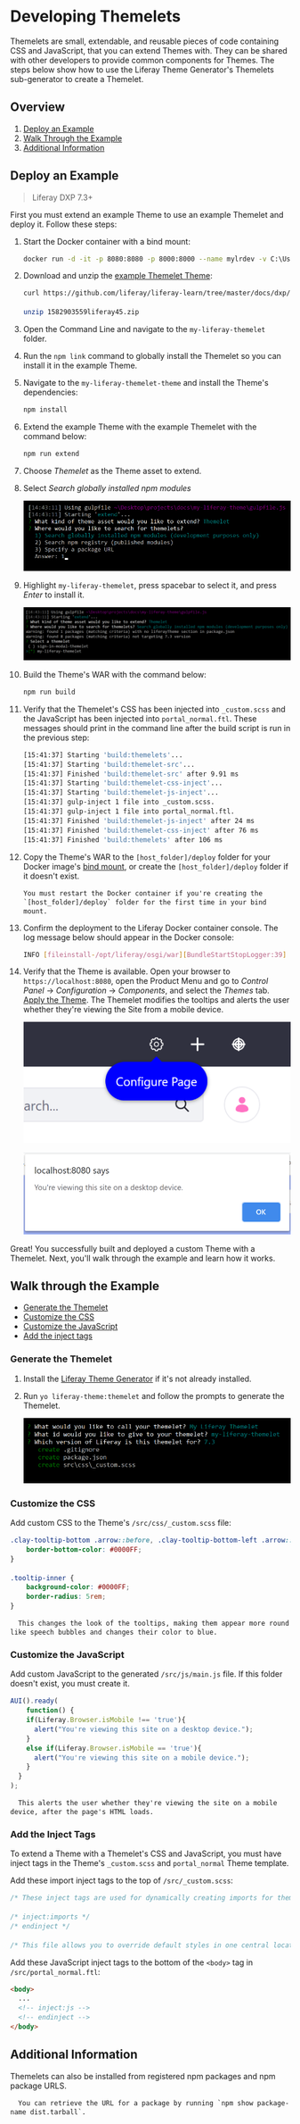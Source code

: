 # Developing Themelets

Themelets are small, extendable, and reusable pieces of code containing CSS and JavaScript, that you can extend Themes with. They can be shared with other developers to provide common components for Themes. The steps below show how to use the Liferay Theme Generator's Themelets sub-generator to create a Themelet.

## Overview

1. [Deploy an Example](#deploy-an-example)
1. [Walk Through the Example](#walk-through-an-example)
1. [Additional Information](#additional-information)

## Deploy an Example

> Liferay DXP 7.3+

First you must extend an example Theme to use an example Themelet and deploy it. Follow these steps:

1. Start the Docker container with a bind mount:
    
    ```bash
    docker run -d -it -p 8080:8080 -p 8000:8000 --name mylrdev -v C:\Users\liferay\Desktop\liferay-docker:/mnt/liferay liferay/portal:7.3.0-ga1
    ```

1. Download and unzip the [example Themelet Theme](https://github.com/liferay/liferay-learn/tree/master/docs/dxp/7.x/en/site-building/developer-guide/developing-themes/developing-themelets/1582903559liferay45.zip):

    ```bash
    curl https://github.com/liferay/liferay-learn/tree/master/docs/dxp/7.x/en/site-building/developer-guide/developing-themes/developing-themelets/1582903559liferay45.zip
    
    unzip 1582903559liferay45.zip
    ```

1. Open the Command Line and navigate to the `my-liferay-themelet` folder.
1. Run the `npm link` command to globally install the Themelet so you can install it in the example Theme.
1. Navigate to the `my-liferay-themelet-theme` and install the Theme's dependencies:

    ```bash
    npm install
    ```

1. Extend the example Theme with the example Themelet with the command below:

    ```bash
    npm run extend
    ```

1. Choose *Themelet* as the Theme asset to extend.
1. Select *Search globally installed npm modules*

    ![You can extend your Theme using globally installed npm modules or published npm modules.](./developing-themelets/images/01.png)

1. Highlight `my-liferay-themelet`, press spacebar to select it, and press *Enter* to install it.

    ![You can install Themelets in multiple Themes, so you can reuse code.](./developing-themelets/images/02.png)

1. Build the Theme's WAR with the command below:

    ```bash
    npm run build
    ```

1. Verify that the Themelet's CSS has been injected into `_custom.scss` and the JavaScript has been injected into `portal_normal.ftl`. These messages should print in the command line after the build script is run in the previous step:

    ```bash
    [15:41:37] Starting 'build:themelets'...
    [15:41:37] Starting 'build:themelet-src'...
    [15:41:37] Finished 'build:themelet-src' after 9.91 ms
    [15:41:37] Starting 'build:themelet-css-inject'...
    [15:41:37] Starting 'build:themelet-js-inject'...
    [15:41:37] gulp-inject 1 file into _custom.scss.
    [15:41:37] gulp-inject 1 file into portal_normal.ftl.
    [15:41:37] Finished 'build:themelet-js-inject' after 24 ms
    [15:41:37] Finished 'build:themelet-css-inject' after 76 ms
    [15:41:37] Finished 'build:themelets' after 106 ms
    ```

1. Copy the Theme's WAR to the `[host_folder]/deploy` folder for your Docker image's [bind mount](TODO), or create the `[host_folder]/deploy` folder if it doesn't exist.

    ```note::
    You must restart the Docker container if you're creating the `[host_folder]/deploy` folder for the first time in your bind mount.
    ```

1. Confirm the deployment to the Liferay Docker container console. The log message below should appear in the Docker console:

    ```bash
    INFO [fileinstall-/opt/liferay/osgi/war][BundleStartStopLogger:39] STARTED my-liferay-themelet_theme_1.0.0 [1114]
    ```

1. Verify that the Theme is available. Open your browser to `https://localhost:8080`, open the Product Menu and go to *Control Panel* &rarr; *Configuration* &rarr; *Components*, and select the *Themes* tab. [Apply the Theme](TODO:applying-themes). The Themelet modifies the tooltips and alerts the user whether they're viewing the Site from a mobile device.

    ![Themelets can customize the CSS.](./developing-themelets/images/03.png)

    ![Themelets can customize the CSS.](./developing-themelets/images/04.png)

Great! You successfully built and deployed a custom Theme with a Themelet. Next, you'll walk through the example and learn how it works.

## Walk through the Example

* [Generate the Themelet](#generate-the-themelet)
* [Customize the CSS](#customize-the-css)
* [Customize the JavaScript](#customize-the-javascript)
* [Add the inject tags](#add-the-inject-tags)

### Generate the Themelet

1. Install the [Liferay Theme Generator](./installing-the-liferay-theme-generator.md) if it's not already installed. 
1. Run `yo liferay-theme:themelet` and follow the prompts to generate the Themelet.

    ![Themelets can add new functionality.](./developing-themelets/images/05.png)

### Customize the CSS

Add custom CSS to the Theme's `/src/css/_custom.scss` file:

```scss
.clay-tooltip-bottom .arrow::before, .clay-tooltip-bottom-left .arrow::before, .clay-tooltip-bottom-right .arrow::before {
    border-bottom-color: #0000FF;
}

.tooltip-inner {
    background-color: #0000FF;
    border-radius: 5rem;
}
```

```note::
  This changes the look of the tooltips, making them appear more round like speech bubbles and changes their color to blue.
```

### Customize the JavaScript

Add custom JavaScript to the generated `/src/js/main.js` file. If this folder doesn't exist, you must create it.

```javascript
AUI().ready(
	function() {
    if(Liferay.Browser.isMobile !== 'true'){
      alert("You're viewing this site on a desktop device.");
    }
    else if(Liferay.Browser.isMobile == 'true'){
      alert("You're viewing this site on a mobile device.");
    }
  }
);
```

```note::
  This alerts the user whether they're viewing the site on a mobile device, after the page's HTML loads.
```

### Add the Inject Tags

To extend a Theme with a Themelet's CSS and JavaScript, you must have inject tags in the Theme's `_custom.scss` and `portal_normal` Theme template.

Add these import inject tags to the top of `/src/_custom.scss`:

```scss
/* These inject tags are used for dynamically creating imports for themelet styles, you can place them where ever you like in this file. */

/* inject:imports */
/* endinject */

/* This file allows you to override default styles in one central location for easier upgrade and maintenance. */
```

Add these JavaScript inject tags to the bottom of the `<body>` tag in `/src/portal_normal.ftl`:

```html
<body>
  ...
  <!-- inject:js -->
  <!-- endinject -->
</body>
```

## Additional Information

Themelets can also be installed from registered npm packages and npm package URLS.

```note::
  You can retrieve the URL for a package by running `npm show package-name dist.tarball`.
```
